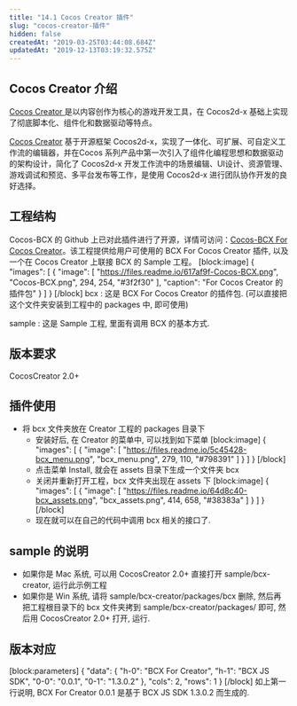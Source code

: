 ```yaml
---
title: "14.1 Cocos Creator 插件"
slug: "cocos-creator-插件"
hidden: false
createdAt: "2019-03-25T03:44:08.684Z"
updatedAt: "2019-12-13T03:19:32.575Z"
---
```

## Cocos Creator 介绍
[Cocos Creator ](https://www.cocos.com/creator)是以内容创作为核心的游戏开发工具，在 Cocos2d-x 基础上实现了彻底脚本化、组件化和数据驱动等特点。 

[Cocos Creator](https://www.cocos.com/creator) 基于开源框架 Cocos2d-x，实现了一体化、可扩展、可自定义工作流的编辑器，并在Cocos 系列产品中第一次引入了组件化编程思想和数据驱动的架构设计，简化了 Cocos2d-x 开发工作流中的场景编辑、UI设计、资源管理、游戏调试和预览、多平台发布等工作，是使用 Cocos2d-x 进行团队协作开发的良好选择。

## 工程结构
Cocos-BCX 的 Github 上已对此插件进行了开源，详情可访问：[Cocos-BCX For Cocos Creator](https://github.com/Cocos-BCX/bcx-sdk-creator)。该工程提供给用户可使用的 BCX For Cocos Creator 插件, 以及一个在 Cocos Creator 上联接 BCX 的 Sample 工程。
[block:image]
{
  "images": [
    {
      "image": [
        "https://files.readme.io/617af9f-Cocos-BCX.png",
        "Cocos-BCX.png",
        294,
        254,
        "#3f2f30"
      ],
      "caption": "For Cocos Creator 的插件包"
    }
  ]
}
[/block]
bcx : 这是 BCX For Cocos Creator 的插件包. (可以直接把这个文件夹安装到工程中的 packages 中, 即可使用)

sample : 这是 Sample 工程, 里面有调用 BCX 的基本方式.

## 版本要求
CocosCreator 2.0+

## 插件使用  
* 将 bcx 文件夹放在 Creator 工程的 packages 目录下
  * 安装好后, 在 Creator 的菜单中, 可以找到如下菜单 
[block:image]
{
  "images": [
    {
      "image": [
        "https://files.readme.io/5c45428-bcx_menu.png",
        "bcx_menu.png",
        279,
        110,
        "#798391"
      ]
    }
  ]
}
[/block]
  * 点击菜单 Install, 就会在 assets 目录下生成一个文件夹 bcx
  * 关闭并重新打开工程，bcx 文件夹出现在 assets 下 
[block:image]
{
  "images": [
    {
      "image": [
        "https://files.readme.io/64d8c40-bcx_assets.png",
        "bcx_assets.png",
        414,
        658,
        "#38383a"
      ]
    }
  ]
}
[/block]
  * 现在就可以在自己的代码中调用 bcx 相关的接口了. 

## sample 的说明 
  * 如果你是 Mac 系统, 可以用 CocosCreator 2.0+ 直接打开 sample/bcx-creator, 运行此示例工程
  * 如果你是 Win 系统, 请将 sample/bcx-creator/packages/bcx 删除, 然后再把工程根目录下的 bcx 文件夹拷到 sample/bcx-creator/packages/ 即可, 然后用 CocosCreator 2.0+ 打开, 运行. 

## 版本对应 
[block:parameters]
{
  "data": {
    "h-0": "BCX For Creator",
    "h-1": "BCX JS SDK",
    "0-0": "0.0.1",
    "0-1": "1.3.0.2"
  },
  "cols": 2,
  "rows": 1
}
[/block]
如上第一行说明, BCX For Creator 0.0.1 是基于 BCX JS SDK 1.3.0.2 而生成的.